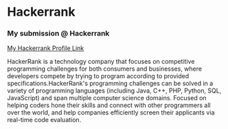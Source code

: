 # Hackerrank
### My submission @ Hackerrank 

[My Hackerrank Profile Link](https://www.hackerrank.com/Davidkeshri)

HackerRank is a technology company that focuses on competitive programming challenges for both consumers and businesses, where developers compete by trying to program according to provided specifications.HackerRank's programming challenges can be solved in a variety of programming languages (including Java, C++, PHP, Python, SQL, JavaScript) and span multiple computer science domains.
Focused on helping coders hone their skills and connect with other programmers all over the world, and help companies efficiently screen their applicants via real-time code evaluation.
